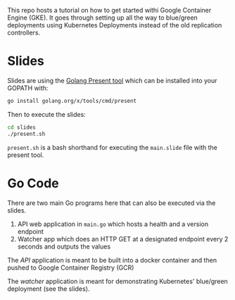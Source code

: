 This repo hosts a tutorial on how to get started withi Google Container Engine (GKE).
It goes through setting up all the way to blue/green deployments using Kubernetes Deployments instead of the old replication controllers.

# Slides

Slides are using the [Golang Present tool](https://godoc.org/golang.org/x/tools/present) which can be installed into your GOPATH with:

```bash
go install golang.org/x/tools/cmd/present
```

Then to execute the slides:

```bash
cd slides
./present.sh
```

`present.sh` is a bash shorthand for executing the `main.slide` file with the present tool.

# Go Code

There are two main Go programs here that can also be executed via the slides.

1. API web application in `main.go` which hosts a health and a version endpoint
2. Watcher app which does an HTTP GET at a designated endpoint every 2 seconds and outputs the values

The *API* application is meant to be built into a docker container and then pushed to Google Container Registry (GCR)

The *watcher* application is meant for demonstrating Kubernetes' blue/green deployment (see the slides).